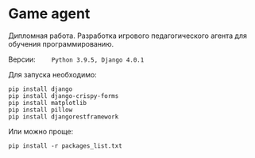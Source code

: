 # Game agent
Дипломная работа. Разработка игрового педагогического агента для обучения программированию.

Версии: 
`    Python 3.9.5,
    Django 4.0.1`

Для запуска необходимо:

    pip install django
    pip install django-crispy-forms
    pip install matplotlib
    pip install pillow
    pip install djangorestframework
    
Или можно проще:

    pip install -r packages_list.txt
